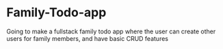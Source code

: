 # Family-Todo-app
Going to make a fullstack family todo app where the user can create other users for family members, and have basic CRUD features
